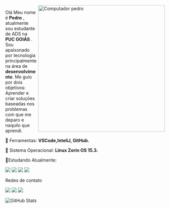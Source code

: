 <img src="https://raw.githubusercontent.com/MicaelliMedeiros/micaellimedeiros/master/image/computer-illustration.png" min-width="400px" max-width="400px" width="400px" align="right" alt="Computador pedro">

<p align="left">
  Olá Meu nome é <strong>Pedro</strong> , atualmente sou estudante de ADS na <strong>PUC GOIÁS</strong> . Sou apaixonado por tecnologia principalmente na área de <strong>desenvolvimento</strong>.
Me guio por dois objetivos: Aprender e criar soluções baseadas nos problemas com que me deparo e naquilo que aprendi.
</p>


<p align="left">
  💼 Ferramentas: <strong>VSCode,InteliJ, GitHub.</strong>
</p>
<p align="left">
  🐧 Sistema Operacional: <strong>Linux Zorin OS 15.3.</strong>
</p>
<p align="left">
 🐧Estudando Atualmente:
</p>
<p align="left"> <img src="https://img.shields.io/badge/JavaScript-F7DF1E?style=for-the-badge&logo=javascript&logoColor=black" />
  <img src="https://img.shields.io/badge/Java-ED8B00?style=for-the-badge&logo=java&logoColor=white" />
  <img src="https://img.shields.io/badge/HTML5-E34F26?style=for-the-badge&logo=html5&logoColor=white" />
  <img src="https://img.shields.io/badge/CSS3-1572B6?style=for-the-badge&logo=css3&logoColor=white" />
</p>
</p>
<p align="left"> 
  <stronger> Redes de contato </stronger>
</p>
<p align="left">
  <a href="https://www.instagram.com/pedrodeveloper/" alt="Instagram">
  <img src="https://img.shields.io/badge/-Instagram-DF0174?style=for-the-badge&logo=instagram&logoColor=white&link=https://www.instagram.com/iuricoding/"/></a>

  <a href="https://www.linkedin.com/in/pedro-henrique-santos-de-brito/" alt="Linkedin">
  <img src="https://img.shields.io/badge/-Linkedin-0e76a8?style=for-the-badge&logo=Linkedin&logoColor=white&link=https://www.linkedin.com/in/iuricode" /></a>

  <a href="https://www.facebook.com/profile.php?id=100008342649960" alt="Facebook">
  <img src="https://img.shields.io/badge/-Facebook-3b5998?style=for-the-badge&logo=facebook&logoColor=white&link=https://www.facebook.com/exudojazz/"/></a>

![GitHub Stats](https://github-readme-stats.vercel.app/api?username=Pedro-developeer&show_icons=true)
